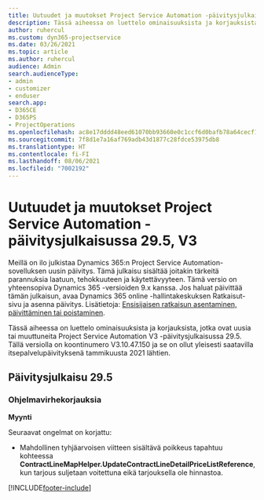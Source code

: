 ```yaml
---
title: Uutuudet ja muutokset Project Service Automation -päivitysjulkaisussa 29.5, Hotfix, V3
description: Tässä aiheessa on luettelo ominaisuuksista ja korjauksista Project Service Automationin Päivitysjulkaisussa 29.5 Hotfix, V3.
author: ruhercul
ms.custom: dyn365-projectservice
ms.date: 03/26/2021
ms.topic: article
ms.author: ruhercul
audience: Admin
search.audienceType:
- admin
- customizer
- enduser
search.app:
- D365CE
- D365PS
- ProjectOperations
ms.openlocfilehash: ac8e17dddd48eed61070bb93660e0c1ccf6d0bafb78a64cecf1b6ab45da7d1a9
ms.sourcegitcommit: 7f8d1e7a16af769adb43d1877c28fdce53975db8
ms.translationtype: HT
ms.contentlocale: fi-FI
ms.lasthandoff: 08/06/2021
ms.locfileid: "7002192"
---
```

# <a name="whats-new-or-changed-in-project-service-automation-update-release-295-v3"></a>Uutuudet ja muutokset Project Service Automation -päivitysjulkaisussa 29.5, V3

Meillä on ilo julkistaa Dynamics 365:n Project Service Automation-sovelluksen uusin päivitys. Tämä julkaisu sisältää joitakin tärkeitä parannuksia laatuun, tehokkuuteen ja käytettävyyteen. Tämä versio on yhteensopiva Dynamics 365 -versioiden 9.x kanssa. Jos haluat päivittää tämän julkaisun, avaa Dynamics 365 online -hallintakeskuksen Ratkaisut-sivu ja asenna päivitys. Lisätietoja: [Ensisijaisen ratkaisun asentaminen, päivittäminen tai poistaminen](/power-platform/admin/install-remove-preferred-solution.md).

Tässä aiheessa on luettelo ominaisuuksista ja korjauksista, jotka ovat uusia tai muuttuneita Project Service Automation V3 -päivitysjulkaisussa 29.5. Tällä versiolla on koontinumero V3.10.47.150 ja se on ollut yleisesti saatavilla itsepalvelupäivityksenä tammikuusta 2021 lähtien.

## <a name="update-release-295"></a>Päivitysjulkaisu 29.5

### <a name="bug-fixes"></a>Ohjelmavirhekorjauksia


**Myynti**

Seuraavat ongelmat on korjattu:

- Mahdollinen tyhjäarvoisen viitteen sisältävä poikkeus tapahtuu kohteessa **ContractLineMapHelper.UpdateContractLineDetailPriceListReference**, kun tarjous suljetaan voitettuna eikä tarjouksella ole hinnastoa.


[!INCLUDE[footer-include](../includes/footer-banner.md)]
